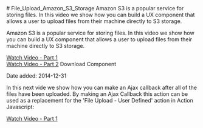 <!doctype html>
<html>
<head>
<meta charset="utf-8">
<title>ReadMe</title>
</head>

<body>
# File_Upload_Amazon_S3_Storage
 Amazon S3 is a popular service for storing files. In this video we show how you can build a UX component that allows a user to upload files from their machine directly to S3 storage.  
 
 Amazon S3 is a popular service for storing files. In this video we show how you can build a UX component that allows a user to upload files from their machine directly to S3 storage. 


<a href="http://www.ajaxvideotutorials.com/V12Videos/ux_amazon_s3_1.swf">Watch Video - Part 1</a><br>
<a href="http://www.ajaxvideotutorials.com/V12Videos/ux_amazon_s3_2.swf">Watch Video - Part 2</a>
Download Component 

 Date added: 2014-12-31

 In this next vide we show how you can make an Ajax callback after all of the files have been uploaded. By making an Ajax Callback this action can be used as a replacement for the 'File Upload - User Defined' action in Action Javascript:

<a href="http://www.ajaxvideotutorials.com/V12Videos/ux_upload_s3_ajaxcallback_after_upload.swf">Watch Video - Part 1</a>

</body>
</html>

